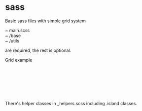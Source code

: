 # sass
Basic sass files with simple grid system

~ main.scss <br>
~ /base <br>
~ /utils <br>

are required, the rest is optional.


Grid example

<pre>
<div class="container">
  <div class="row clear-ml-3"
    <div class="col-12 col-6-m col-4-l"></div>
  </div>
</div>
</pre>


There's helper classes in _helpers.scss including .island classes.

